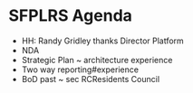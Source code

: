 # SFPLRS Agenda

* HH: Randy Gridley thanks
Director Platform
* NDA
* Strategic Plan ~ architecture experience
* Two way reporting#experience
* BoD past ~ sec RCResidents Council